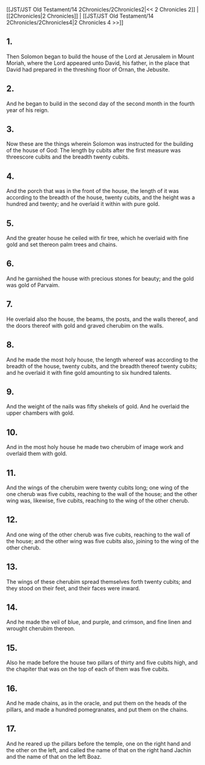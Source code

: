 [[JST/JST Old Testament/14 2Chronicles/2Chronicles2|<< 2 Chronicles 2]] | [[2Chronicles|2 Chronicles]] | [[JST/JST Old Testament/14 2Chronicles/2Chronicles4|2 Chronicles 4 >>]]
## 1.
Then Solomon began to build the house of the Lord at Jerusalem in Mount Moriah, where the Lord appeared unto David, his father, in the place that David had prepared in the threshing floor of Ornan, the Jebusite.
## 2.
And he began to build in the second day of the second month in the fourth year of his reign.
## 3.
Now these are the things wherein Solomon was instructed for the building of the house of God: The length by cubits after the first measure was threescore cubits and the breadth twenty cubits.
## 4.
And the porch that was in the front of the house, the length of it was according to the breadth of the house, twenty cubits, and the height was a hundred and twenty; and he overlaid it within with pure gold.
## 5.
And the greater house he ceiled with fir tree, which he overlaid with fine gold and set thereon palm trees and chains.
## 6.
And he garnished the house with precious stones for beauty; and the gold was gold of Parvaim.
## 7.
He overlaid also the house, the beams, the posts, and the walls thereof, and the doors thereof with gold and graved cherubim on the walls.
## 8.
And he made the most holy house, the length whereof was according to the breadth of the house, twenty cubits, and the breadth thereof twenty cubits; and he overlaid it with fine gold amounting to six hundred talents.
## 9.
And the weight of the nails was fifty shekels of gold. And he overlaid the upper chambers with gold.
## 10.
And in the most holy house he made two cherubim of image work and overlaid them with gold.
## 11.
And the wings of the cherubim were twenty cubits long; one wing of the one cherub was five cubits, reaching to the wall of the house; and the other wing was, likewise, five cubits, reaching to the wing of the other cherub.
## 12.
And one wing of the other cherub was five cubits, reaching to the wall of the house; and the other wing was five cubits also, joining to the wing of the other cherub.
## 13.
The wings of these cherubim spread themselves forth twenty cubits; and they stood on their feet, and their faces were inward.
## 14.
And he made the veil of blue, and purple, and crimson, and fine linen and wrought cherubim thereon.
## 15.
Also he made before the house two pillars of thirty and five cubits high, and the chapiter that was on the top of each of them was five cubits.
## 16.
And he made chains, as in the oracle, and put them on the heads of the pillars, and made a hundred pomegranates, and put them on the chains.
## 17.
And he reared up the pillars before the temple, one on the right hand and the other on the left, and called the name of that on the right hand Jachin and the name of that on the left Boaz.


